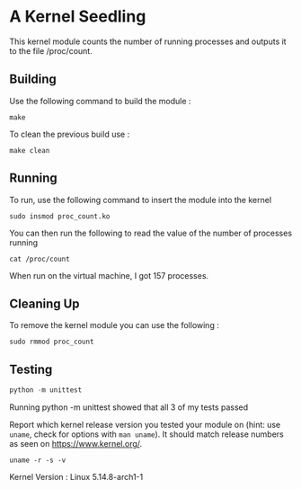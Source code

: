 # A Kernel Seedling
This kernel module counts the number of running processes and outputs it to the file /proc/count.

## Building
Use the following command to build the module : 
```shell
make
```
To clean the previous build use : 
```shell
make clean
```

## Running
To run, use the following command to insert the module into the kernel
```shell
sudo insmod proc_count.ko
```
You can then run the following to read the value of the number of processes running
```shell
cat /proc/count
```
When run on the virtual machine, I got 157 processes. 

## Cleaning Up
To remove the kernel module you can use the following : 
```shell
sudo rmmod proc_count
```

## Testing
```python
python -m unittest
```
Running python -m unittest showed that all 3 of my tests passed

Report which kernel release version you tested your module on
(hint: use `uname`, check for options with `man uname`).
It should match release numbers as seen on https://www.kernel.org/.

```shell
uname -r -s -v
```
Kernel Version : Linux 5.14.8-arch1-1 
